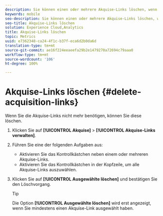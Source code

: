 ```yaml
---
description: Sie können einen oder mehrere Akquise-Links löschen, wenn diese nicht mehr benötigt werden.
keywords: mobile
seo-description: Sie können einen oder mehrere Akquise-Links löschen, wenn diese nicht mehr benötigt werden.
seo-title: Akquise-Links löschen
solution: Experience Cloud,Analytics
title: Akquise-Links löschen
topic: Metrics
uuid: e7362348-ca24-4f1c-b37f-eca6d2b0da6d
translation-type: tm+mt
source-git-commit: ae16f224eeaeefa29b2e1479270a72694c79aaa0
workflow-type: tm+mt
source-wordcount: '106'
ht-degree: 100%

---
```



# Akquise-Links löschen {#delete-acquisition-links}

Wenn Sie die Akquise-Links nicht mehr benötigen, können Sie diese löschen.

1. Klicken Sie auf **[!UICONTROL Akquise]** > **[!UICONTROL Akquise-Links verwalten]**.
1. Führen Sie eine der folgenden Aufgaben aus:

   * Aktivieren Sie das Kontrollkästchen neben einem oder mehreren Akquise-Links.
   * Aktivieren Sie das Kontrollkästchen in der Kopfzeile, um alle Akquise-Links auszuwählen.

1. Klicken Sie auf **[!UICONTROL Ausgewählte löschen]** und bestätigen Sie den Löschvorgang.

   >[!TIP]
   >
   >Die Option **[!UICONTROL Ausgewählte löschen]** wird erst angezeigt, wenn Sie mindestens einen Akquise-Link ausgewählt haben.

